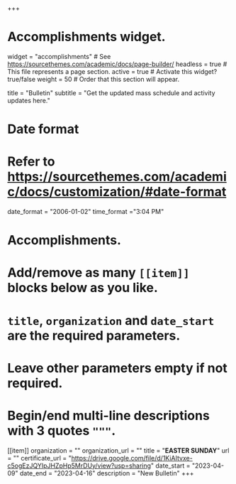+++
# Accomplishments widget.
widget = "accomplishments"  # See https://sourcethemes.com/academic/docs/page-builder/
headless = true  # This file represents a page section.
active = true  # Activate this widget? true/false
weight = 50  # Order that this section will appear.

title = "Bulletin"
subtitle = "Get the updated mass schedule and activity updates here."

# Date format
#   Refer to https://sourcethemes.com/academic/docs/customization/#date-format
date_format = "2006-01-02"
time_format ="3:04 PM"

# Accomplishments.
#   Add/remove as many `[[item]]` blocks below as you like.
#   `title`, `organization` and `date_start` are the required parameters.
#   Leave other parameters empty if not required.
#   Begin/end multi-line descriptions with 3 quotes `"""`.


[[item]]
  organization = ""
  organization_url = ""
  title = "**EASTER SUNDAY**"
  url = ""
  certificate_url = "https://drive.google.com/file/d/1KiAItvxe-c5ogEzJQYIpJHZpHp5MrDUy/view?usp=sharing"
  date_start = "2023-04-09"
  date_end = "2023-04-16"
  description = "New Bulletin"
+++

